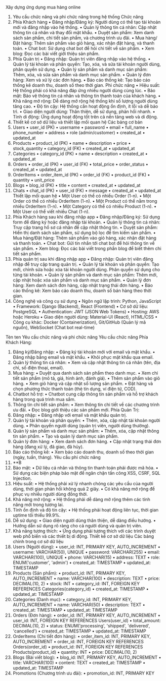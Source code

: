 Xây dựng ứng dụng mua hàng online
1. Yêu cầu chức năng và phi chức năng trong hệ thống
Chức năng
1.	Phía Khách hàng
•	Đăng nhập/Đăng ký: Người dùng có thể tạo tài khoản mới và đăng nhập vào hệ thống.
•	Quản lý thông tin cá nhân: Cập nhật thông tin cá nhân và thay đổi mật khẩu.
•	Duyệt sản phẩm: Xem danh sách sản phẩm, chi tiết sản phẩm, và chương trình ưu đãi.
•	Mua hàng/Đặt hàng: Thêm sản phẩm vào giỏ hàng, xác nhận đặt hàng, và thanh toán.
•	Chat bot: Sử dụng chat bot để hỏi chi tiết về sản phẩm.
•	Xem blog: Đọc các bài viết giới thiệu sản phẩm.
2.	Phía Quản trị
•	Đăng nhập: Quản trị viên đăng nhập vào hệ thống.
•	Quản lý tài khoản và phân quyền: Tạo, xóa, và sửa tài khoản người dùng, phân quyền sử dụng.
•	Quản lý sản phẩm và danh mục sản phẩm: Thêm, xóa, và sửa sản phẩm và danh mục sản phẩm.
•	Quản lý đơn hàng: Xem và xử lý các đơn hàng.
•	Báo cáo thống kê: Tạo báo cáo thống kê doanh thu, doanh số theo thời gian.
Phi chức năng
•	Hiệu suất: Hệ thống phải có khả năng đáp ứng nhiều người dùng cùng lúc.
•	Bảo mật: Bảo vệ thông tin cá nhân và thông tin thanh toán của khách hàng.
•	Khả năng mở rộng: Dễ dàng mở rộng hệ thống khi số lượng người dùng tăng cao.
•	Độ tin cậy: Hệ thống cần hoạt động ổn định, ít lỗi và dễ bảo trì.
•	Giao diện người dùng: Thân thiện, dễ sử dụng, phản hồi nhanh.
•	Tính di động: Ứng dụng hoạt động tốt trên cả nền tảng web và di động.
2. Thiết kế cơ sở dữ liệu và thiết lập mối quan hệ
Các bảng cơ bản
1.	Users
•	user_id (PK)
•	username
•	password
•	email
•	full_name
•	phone_number
•	address
•	role (admin/customer)
•	created_at
•	updated_at
2.	Products
•	product_id (PK)
•	name
•	description
•	price
•	stock_quantity
•	category_id (FK)
•	created_at
•	updated_at
3.	Categories
•	category_id (PK)
•	name
•	description
•	created_at
•	updated_at
4.	Orders
•	order_id (PK)
•	user_id (FK)
•	total_price
•	order_status
•	created_at
•	updated_at
5.	OrderItems
•	order_item_id (PK)
•	order_id (FK)
•	product_id (FK)
•	quantity
•	unit_price
6.	Blogs
•	blog_id (PK)
•	title
•	content
•	created_at
•	updated_at
7.	Chats
•	chat_id (PK)
•	user_id (FK)
•	message
•	created_at
•	updated_at
Thiết lập mối quan hệ
•	Một User có thể có nhiều Order (1-n).
•	Một Order có thể có nhiều OrderItem (1-n).
•	Một Product có thể nằm trong nhiều OrderItem (1-n).
•	Một Category có thể có nhiều Product (1-n).
•	Một User có thể viết nhiều Chat (1-n).
3. Phía Khách hàng sau khi đăng nhập app
•	Đăng nhập/Đăng ký: Sử dụng form để đăng ký hoặc đăng nhập tài khoản.
•	Quản lý thông tin cá nhân: Truy cập trang hồ sơ cá nhân để cập nhật thông tin.
•	Duyệt sản phẩm: Hiển thị danh sách sản phẩm, sử dụng bộ lọc để tìm kiếm sản phẩm.
•	Mua hàng/Đặt hàng: Thêm sản phẩm vào giỏ hàng, xác nhận đặt hàng và thanh toán.
•	Chat bot: Gửi tin nhắn tới chat bot để hỏi thông tin về sản phẩm.
•	Xem blog: Đọc các bài viết trong phần blog để biết thêm chi tiết sản phẩm.
4. Phía quản trị sau khi đăng nhập app
•	Đăng nhập: Quản trị viên đăng nhập để truy cập trang quản trị.
•	Quản lý tài khoản và phân quyền: Tạo mới, chỉnh sửa hoặc xóa tài khoản người dùng. Phân quyền sử dụng cho từng tài khoản.
•	Quản lý sản phẩm và danh mục sản phẩm: Thêm mới, cập nhật hoặc xóa sản phẩm và danh mục sản phẩm.
•	Quản lý đơn hàng: Xem danh sách đơn hàng, cập nhật trạng thái đơn hàng.
•	Báo cáo thống kê: Xem báo cáo doanh thu, doanh số bán hàng theo thời gian.
5. Công nghệ và công cụ sử dụng
•	Ngôn ngữ lập trình: Python, JavaScript
•	Framework: Django (Backend), React (Frontend)
•	Cơ sở dữ liệu: PostgreSQL
•	Authentication: JWT (JSON Web Tokens)
•	Hosting: AWS hoặc Heroku
•	Giao diện người dùng: Material-UI (React), HTML/CSS
•	Công cụ khác: Docker (Containerization), Git/GitHub (Quản lý mã nguồn), WebSocket (Chat bot real-time)
      


Tèn ten
Yêu cầu chức năng và phi chức năng
Yêu cầu chức năng
Phía Khách Hàng:
1.	Đăng ký/Đăng nhập:
•	Đăng ký tài khoản mới với email và mật khẩu.
•	Đăng nhập bằng email và mật khẩu.
•	Khôi phục mật khẩu qua email.
2.	Quản lý thông tin cá nhân:
•	Xem và cập nhật thông tin cá nhân (tên, địa chỉ, số điện thoại, email).
3.	Mua hàng:
•	Duyệt qua danh sách sản phẩm theo danh mục.
•	Xem chi tiết sản phẩm (mô tả, giá, hình ảnh, đánh giá).
•	Thêm sản phẩm vào giỏ hàng.
•	Xem giỏ hàng và cập nhật số lượng sản phẩm.
•	Đặt hàng và chọn phương thức thanh toán (thẻ tín dụng, ví điện tử, COD).
4.	Chatbot hỗ trợ:
•	Chatbot cung cấp thông tin sản phẩm và hỗ trợ khách hàng trong quá trình mua sắm.
5.	Thông tin chi tiết sản phẩm:
•	Xem thông tin chi tiết về các chương trình ưu đãi.
•	Đọc blog giới thiệu các sản phẩm mới.
Phía Quản Trị:
1.	Đăng nhập:
•	Đăng nhập với email và mật khẩu quản trị.
2.	Quản lý tài khoản và phân quyền:
•	Thêm, xóa, cập nhật tài khoản người dùng.
•	Phân quyền người dùng (quản trị viên, người dùng thường).
3.	Quản lý sản phẩm và danh mục sản phẩm:
•	Thêm, xóa, cập nhật thông tin sản phẩm.
•	Tạo và quản lý danh mục sản phẩm.
4.	Quản lý đơn hàng:
•	Xem danh sách đơn hàng.
•	Cập nhật trạng thái đơn hàng (đang xử lý, đã giao, đã hủy).
5.	Báo cáo thống kê:
•	Xem báo cáo doanh thu, doanh số theo thời gian (ngày, tuần, tháng).
Yêu cầu phi chức năng
1.	**B
1.	Bảo mật:
•	Dữ liệu cá nhân và thông tin thanh toán phải được mã hóa.
•	Sử dụng các biện pháp bảo mật để ngăn chặn tấn công XSS, CSRF, SQL Injection.
2.	Hiệu suất:
•	Hệ thống phải xử lý nhanh chóng các yêu cầu của người dùng, thời gian phản hồi không quá 2 giây.
•	Có khả năng mở rộng để phục vụ nhiều người dùng đồng thời.
3.	Khả năng mở rộng:
•	Hệ thống phải dễ dàng mở rộng thêm các tính năng mới trong tương lai.
4.	Tính ổn định và độ tin cậy:
•	Hệ thống phải hoạt động liên tục, thời gian uptime tối thiểu 99.9%.
5.	Dễ sử dụng:
•	Giao diện người dùng thân thiện, dễ dàng điều hướng.
•	Hướng dẫn sử dụng rõ ràng cho cả người dùng và quản trị viên.
6.	Khả năng tương thích:
•	Ứng dụng phải tương thích với các trình duyệt web phổ biến và các thiết bị di động.
Thiết kế cơ sở dữ liệu
Các bảng chính trong cơ sở dữ liệu
1.	Users (Người dùng):
•	user_id: INT, PRIMARY KEY, AUTO_INCREMENT
•	username: VARCHAR(50), UNIQUE
•	password: VARCHAR(255)
•	email: VARCHAR(100), UNIQUE
•	phone: VARCHAR(15)
•	address: TEXT
•	role: ENUM('customer', 'admin')
•	created_at: TIMESTAMP
•	updated_at: TIMESTAMP
2.	Products (Sản phẩm):
•	product_id: INT, PRIMARY KEY, AUTO_INCREMENT
•	name: VARCHAR(100)
•	description: TEXT
•	price: DECIMAL(10, 2)
•	stock: INT
•	category_id: INT, FOREIGN KEY REFERENCES Categories(category_id)
•	created_at: TIMESTAMP
•	updated_at: TIMESTAMP
3.	Categories (Danh mục):
•	category_id: INT, PRIMARY KEY, AUTO_INCREMENT
•	name: VARCHAR(50)
•	description: TEXT
•	created_at: TIMESTAMP
•	updated_at: TIMESTAMP
4.	Orders (Đơn hàng):
•	order_id: INT, PRIMARY KEY, AUTO_INCREMENT
•	user_id: INT, FOREIGN KEY REFERENCES Users(user_id)
•	total_amount: DECIMAL(10, 2)
•	status: ENUM('processing', 'shipped', 'delivered', 'cancelled')
•	created_at: TIMESTAMP
•	updated_at: TIMESTAMP
5.	OrderItems (Chi tiết đơn hàng):
•	order_item_id: INT, PRIMARY KEY, AUTO_INCREMENT
•	order_id: INT, FOREIGN KEY REFERENCES Orders(order_id)
•	product_id: INT, FOREIGN KEY REFERENCES Products(product_id)
•	quantity: INT
•	price: DECIMAL(10, 2)
6.	Blogs (Bài viết blog):
•	blog_id: INT, PRIMARY KEY, AUTO_INCREMENT
•	title: VARCHAR(100)
•	content: TEXT
•	created_at: TIMESTAMP
•	updated_at: TIMESTAMP
7.	Promotions (Chương trình ưu đãi):
•	promotion_id: INT, PRIMARY KEY
